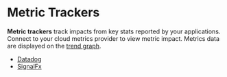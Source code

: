 # Metric Trackers

**Metric trackers** track impacts from key stats reported by your applications. Connect to your cloud metrics provider to view metric impact. Metrics data are displayed on the [trend graph](../../../dashboard.md).

* [Datadog](datadog.md)
* [SignalFx](signalfx.md)

